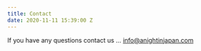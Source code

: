 ```yaml
---
title: Contact
date: 2020-11-11 15:39:00 Z
---
```


If you have any questions contact us … [info@anightinjapan.com](mailto:info@anightinjapan.com)